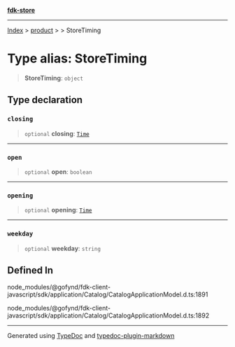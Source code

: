 [**fdk-store**](../../../README.md)
***

[Index](../../../API.md) > [product](../../README.md) > [<internal>](../README.md) > StoreTiming

# Type alias: StoreTiming

> **StoreTiming**: `object`

## Type declaration

### `closing`

> `optional` **closing**: [`Time`](type-alias.Time.md)

***

### `open`

> `optional` **open**: `boolean`

***

### `opening`

> `optional` **opening**: [`Time`](type-alias.Time.md)

***

### `weekday`

> `optional` **weekday**: `string`

## Defined In

node\_modules/@gofynd/fdk-client-javascript/sdk/application/Catalog/CatalogApplicationModel.d.ts:1891

node\_modules/@gofynd/fdk-client-javascript/sdk/application/Catalog/CatalogApplicationModel.d.ts:1892

***
Generated using [TypeDoc](https://typedoc.org/) and [typedoc-plugin-markdown](https://www.npmjs.com/package/typedoc-plugin-markdown)
